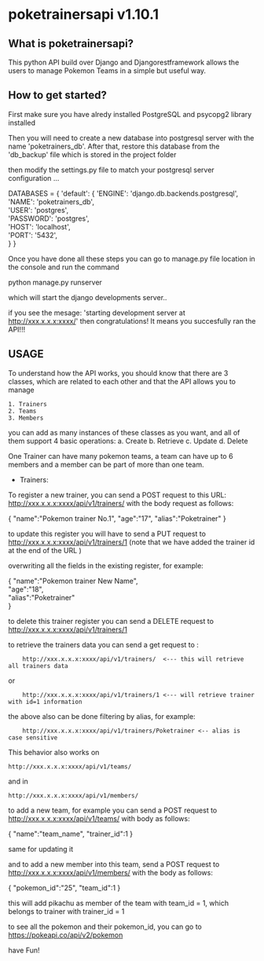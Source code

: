 # poketrainersapi v1.10.1

 ## What is poketrainersapi? 

This python API build over Django and Djangorestframework 
allows the users to manage Pokemon Teams in a simple but useful way. 

 ## How to get started? 

First make sure you have alredy installed PostgreSQL and psycopg2 library installed

Then you will need to create a new database into postgresql server with the name 'poketrainers_db'.
After that, restore this database from the 'db_backup' file which is stored in the project folder

then modify the settings.py file to match your postgresql server configuration ... 

DATABASES = {
    'default': {
        'ENGINE': 'django.db.backends.postgresql',
        'NAME': 'poketrainers_db',  
        'USER': 'postgres',           
        'PASSWORD': 'postgres',       
        'HOST': 'localhost',          
        'PORT': '5432',              
    }
}

Once you have done all these steps you can go to manage.py file location in the console and run
the command

python manage.py runserver

which will start the django developments server.. 

if you see the mesage: 'starting development server at http://xxx.x.x.x:xxxx/'
then congratulations! It means you succesfully ran the API!!!

 ## USAGE

To understand how the API works, you should know that there are 3 classes, which are related to 
each other and that the API allows you to manage

    1. Trainers
    2. Teams
    3. Members 

you can add as many instances of these classes as you want, and all of them support 4 basic operations: 
    a. Create
    b. Retrieve
    c. Update
    d. Delete

One Trainer can have many pokemon teams, a team can have up to 6 members and a member can be part of more than one team. 

 - Trainers: 

To register a new trainer, you can send a POST request to this URL: http://xxx.x.x.x:xxxx/api/v1/trainers/
with the body request as follows: 

{
    "name":"Pokemon trainer No.1", 
    "age":"17", 
    "alias":"Poketrainer"
}

to update this register you will have to send a PUT request to http://xxx.x.x.x:xxxx/api/v1/trainers/1
(note that we have added the trainer id at the end of the URL )

overwriting all the fields in the existing register, for example: 

{
    "name":"Pokemon trainer New Name",  
    "age":"18",                         
    "alias":"Poketrainer"               
}

to delete this trainer register you can send a DELETE request to http://xxx.x.x.x:xxxx/api/v1/trainers/1

to retrieve the trainers data you can send a get request to : 

        http://xxx.x.x.x:xxxx/api/v1/trainers/  <--- this will retrieve all trainers data

or

        http://xxx.x.x.x:xxxx/api/v1/trainers/1 <--- will retrieve trainer with id=1 information

the above also can be done filtering by alias, for example: 

        http://xxx.x.x.x:xxxx/api/v1/trainers/Poketrainer <-- alias is case sensitive


This behavior also works on 

    http://xxx.x.x.x:xxxx/api/v1/teams/

and in 

    http://xxx.x.x.x:xxxx/api/v1/members/


to add a new team, for example you can send a POST request to http://xxx.x.x.x:xxxx/api/v1/teams/
with body as follows: 

{
    "name":"team_name", 
    "trainer_id":1
}

same for updating it 

and to add a new member into this team, send a POST request to http://xxx.x.x.x:xxxx/api/v1/members/
with the body as follows: 

{
    "pokemon_id":"25", 
    "team_id":1
}

this will add pikachu as member of the team with team_id = 1, which belongs to trainer with trainer_id = 1

to see all the pokemon and their pokemon_id, you can go to https://pokeapi.co/api/v2/pokemon

have Fun!




